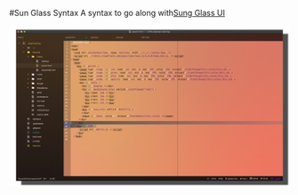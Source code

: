 #Sun Glass Syntax
A syntax to go along with[Sung Glass UI](https://atom.io/themes/atom-sun-glass-ui)

![example](assets/example.png)

